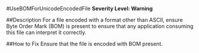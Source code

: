 ﻿#UseBOMForUnicodeEncodedFile
**Severity Level: Warning**

##Description
For a file encoded with a format other than ASCII, ensure Byte Order Mark (BOM) is present to ensure that any application consuming this file can interpret it correctly.

##How to Fix
Ensure that the file is encoded with BOM present.
